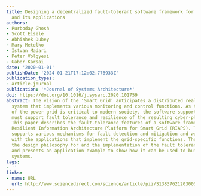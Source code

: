 ```yaml
---
title: Designing a decentralized fault-tolerant software framework for smart grids
  and its applications
authors:
- Purboday Ghosh
- Scott Eisele
- Abhishek Dubey
- Mary Metelko
- Istvan Madari
- Peter Volgyesi
- Gabor Karsai
date: '2020-01-01'
publishDate: '2024-01-21T17:12:02.776933Z'
publication_types:
- article-journal
publication: '*Journal of Systems Architecture*'
doi: https://doi.org/10.1016/j.sysarc.2020.101759
abstract: The vision of the ‘Smart Grid’ anticipates a distributed real-time embedded
  system that implements various monitoring and control functions. As the reliability
  of the power grid is critical to modern society, the software supporting the grid
  must support fault tolerance and resilience of the resulting cyber-physical system.
  This paper describes the fault-tolerance features of a software framework called
  Resilient Information Architecture Platform for Smart Grid (RIAPS). The framework
  supports various mechanisms for fault detection and mitigation and works in concert
  with the applications that implement the grid-specific functions. The paper discusses
  the design philosophy for and the implementation of the fault tolerance features
  and presents an application example to show how it can be used to build highly resilient
  systems.
tags:
- ''
links:
- name: URL
  url: http://www.sciencedirect.com/science/article/pii/S1383762120300539
---
```

